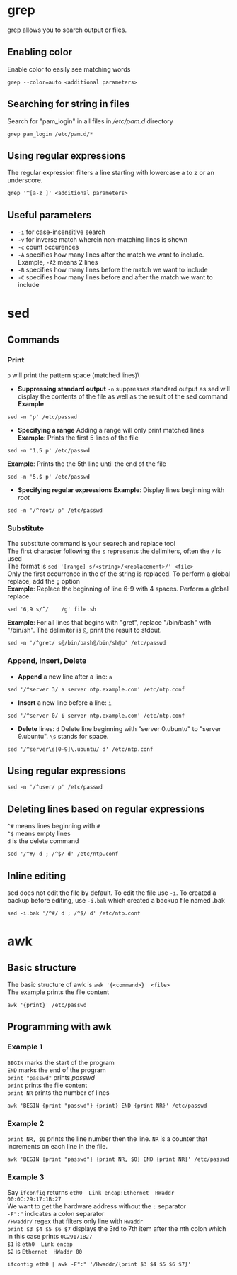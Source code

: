 # grep
grep allows you to search output or files.

## Enabling color
Enable color to easily see matching words
```
grep --color=auto <additional parameters>
```

## Searching for string in files
Search for "pam_login" in all files in _/etc/pam.d_ directory
```
grep pam_login /etc/pam.d/*
```

## Using regular expressions
The regular expression filters a line starting with lowercase a to z or an underscore.
```
grep '^[a-z_]' <additional parameters>
```

## Useful parameters
* `-i` for case-insensitive search
* `-v` for inverse match wherein non-matching lines is shown
* `-c` count occurences
* `-A` specifies how many lines after the match we want to include. Example, `-A2` means 2 lines
* `-B` specifies how many lines before the match we want to include
* `-C` specifies how many lines before and after the match we want to include


# sed
## Commands
### Print
`p` will print the pattern space (matched lines)\
* __Suppressing standard output__
`-n` suppresses standard output as sed will display the contents of the file as well as the result of the sed command\
__Example__
```
sed -n 'p' /etc/passwd
```

* __Specifying a range__
Adding a range will only print matched lines
__Example__: Prints the first 5 lines of the file
```
sed -n '1,5 p' /etc/passwd
```
__Example__: Prints the the 5th line until the end of the file
```
sed -n '5,$ p' /etc/passwd
```
* __Specifying regular expressions__
__Example__: Display lines beginning with _root_
```
sed -n '/^root/ p' /etc/passwd
```

### Substitute
The substitute command is your searech and replace tool\
The first character following the `s` represents the delimiters, often the `/` is used\
The format is `sed '[range] s/<string>/<replacement>/' <file>`\
Only the first occurrence in the of the string is replaced. To perform a global replace, add the `g` option\
__Example__: Replace the beginning of line 6-9 with 4 spaces. Perform a global replace.
```
sed '6,9 s/^/    /g' file.sh
```
__Example__: For all lines that begins with "gret", replace "/bin/bash" with "/bin/sh". The delimiter is `@`, print the result to stdout.
```
sed -n '/^gret/ s@/bin/bash@/bin/sh@p' /etc/passwd
```

### Append, Insert, Delete
* __Append__ a new line after a line: `a`
```
sed '/^server 3/ a server ntp.example.com' /etc/ntp.conf
```
* __Insert__ a new line before a line: `i`
```
sed '/^server 0/ i server ntp.example.com' /etc/ntp.conf
```
* __Delete__ lines: `d`
Delete line beginning with "server 0.ubuntu" to "server 9.ubuntu". `\s` stands for space.
```
sed '/^server\s[0-9]\.ubuntu/ d' /etc/ntp.conf
```

## Using regular expressions
```
sed -n '/^user/ p' /etc/passwd
```

## Deleting lines based on regular expressions
`^#` means lines beginning with `#`\
`^$` means empty lines\
`d` is the delete command
```
sed '/^#/ d ; /^$/ d' /etc/ntp.conf
```

## Inline editing
sed does not edit the file by default. To edit the file use `-i`.
To created a backup before editing, use `-i.bak` which created a backup file named <file>.bak
```
sed -i.bak '/^#/ d ; /^$/ d' /etc/ntp.conf
```
  
# awk
## Basic structure
The basic structure of awk is `awk '{<command>}' <file>`\
The example prints the file content
```
awk '{print}' /etc/passwd
```

## Programming with awk
### Example 1
`BEGIN` marks the start of the program\
`END` marks the end of the program\
`print "passwd"` prints _passwd_\
`print` prints the file content\
`print NR` prints the number of lines
```
awk 'BEGIN {print "passwd"} {print} END {print NR}' /etc/passwd
```

### Example 2
`print NR, $0` prints the line number then the line. `NR` is a counter that increments on each line in the file.
```
awk 'BEGIN {print "passwd"} {print NR, $0} END {print NR}' /etc/passwd
```

### Example 3
Say `ifconfig` returns `eth0  Link encap:Ethernet  HWaddr 00:0C:29:17:1B:27`\
We want to get the hardware address without the `:` separator\
`-F":"` indicates a colon separator\
`/Hwaddr/` regex that filters only line with `Hwaddr`\
`print $3 $4 $5 $6 $7` displays the 3rd to 7th item after the nth colon which in this case prints `0C29171B27`\
`$1` is `eth0  Link encap`\
`$2` is `Ethernet  HWaddr 00`
```
ifconfig eth0 | awk -F":" '/Hwaddr/{print $3 $4 $5 $6 $7}'
```
